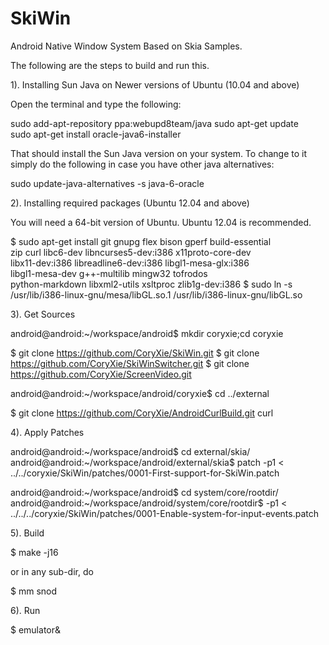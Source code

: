 SkiWin
======

Android Native Window System Based on Skia Samples.

The following are the steps to build and run this.

1). Installing Sun Java on Newer versions of Ubuntu (10.04 and above)

Open the terminal and type the following:

sudo add-apt-repository ppa:webupd8team/java
sudo apt-get update   
sudo apt-get install oracle-java6-installer

That should install the Sun Java version on your system. To change to it simply do 
the following in case you have other java alternatives:

sudo update-java-alternatives -s java-6-oracle  


2). Installing required packages (Ubuntu 12.04 and above)

You will need a 64-bit version of Ubuntu. Ubuntu 12.04 is recommended. 

$ sudo apt-get install git gnupg flex bison gperf build-essential \
  zip curl libc6-dev libncurses5-dev:i386 x11proto-core-dev \
  libx11-dev:i386 libreadline6-dev:i386 libgl1-mesa-glx:i386 \
  libgl1-mesa-dev g++-multilib mingw32 tofrodos \
  python-markdown libxml2-utils xsltproc zlib1g-dev:i386
$ sudo ln -s /usr/lib/i386-linux-gnu/mesa/libGL.so.1 /usr/lib/i386-linux-gnu/libGL.so


3). Get Sources

android@android:~/workspace/android$ mkdir coryxie;cd coryxie

$ git clone https://github.com/CoryXie/SkiWin.git
$ git clone https://github.com/CoryXie/SkiWinSwitcher.git
$ git clone https://github.com/CoryXie/ScreenVideo.git

android@android:~/workspace/android/coryxie$ cd ../external

$ git clone https://github.com/CoryXie/AndroidCurlBuild.git curl

4). Apply Patches

android@android:~/workspace/android$ cd external/skia/
android@android:~/workspace/android/external/skia$ patch -p1 < ../../coryxie/SkiWin/patches/0001-First-support-for-SkiWin.patch 

android@android:~/workspace/android$ cd system/core/rootdir/
android@android:~/workspace/android/system/core/rootdir$ -p1 < ../../../coryxie/SkiWin/patches/0001-Enable-system-for-input-events.patch 

5). Build

$ make -j16

or in any sub-dir, do 

$ mm snod

6). Run

$ emulator&



